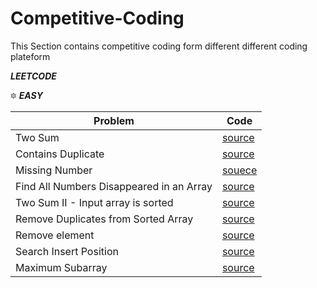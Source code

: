 # Competitive-Coding
This Section contains competitive coding form different different coding plateform

***LEETCODE***

🔯 ***EASY***

| Problem | Code |
|--------------------------------------------------------------------------------------------------------------|-------------------------------------------------------------------------------------------------------------------------------------------------------------------|
| Two Sum | [source](https://github.com/skjha1/Competitive-Coding/blob/main/Leetcode/Easy/01%20Two%20Sum.cpp) |
| Contains Duplicate | [source](https://github.com/skjha1/Competitive-Coding/blob/main/Leetcode/Easy/02%20Contains%20Duplicate.cpp) |
| Missing Number | [souece](https://github.com/skjha1/Competitive-Coding/blob/main/Leetcode/Easy/03%20Missing%20Number.cpp) |
| Find All Numbers Disappeared in an Array | [source](https://github.com/skjha1/Competitive-Coding/blob/main/Leetcode/Easy/04%20Find%20All%20Numbers%20Disappeared%20in%20an%20Array.cpp) |
| Two Sum II - Input array is sorted | [source](https://github.com/skjha1/Competitive-Coding/blob/main/Leetcode/Easy/05%20Two%20Sum%20II%20-%20Input%20array%20is%20sorted.cpp) |
| Remove Duplicates from Sorted Array | [source](https://github.com/skjha1/Competitive-Coding/blob/main/Leetcode/Easy/06%20%20Remove%20Duplicates%20from%20Sorted%20Array.cpp) |
| Remove element | [source](https://github.com/skjha1/Competitive-Coding/blob/main/Leetcode/Easy/07%20Remove%20element.cpp) |
| Search Insert Position | [source](https://github.com/skjha1/Competitive-Coding/blob/main/Leetcode/Easy/08%20Search%20Insert%20Position.cpp) |
| Maximum Subarray | [source](https://github.com/skjha1/Competitive-Coding/blob/main/Leetcode/Easy/09%20Maximum%20Subarray.cpp) |

